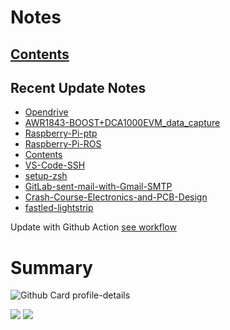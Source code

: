 <!--
**dino920135/dino920135** is a ✨ _special_ ✨ repository because its `README.md` (this file) appears on your GitHub profile.
-->
<!-- # About me -->
# Notes
## [Contents](https://dino920135.github.io/Notes/#/page/contents)
## Recent Update Notes
<!-- BLOG-POST-LIST:START -->
- [Opendrive](https://dino920135.github.io/Notes//#/page/Opendrive)
- [AWR1843-BOOST+DCA1000EVM_data_capture](https://dino920135.github.io/Notes//#/page/AWR1843-BOOST+DCA1000EVM_data_capture)
- [Raspberry-Pi-ptp](https://dino920135.github.io/Notes//#/page/Raspberry-Pi-ptp)
- [Raspberry-Pi-ROS](https://dino920135.github.io/Notes//#/page/Raspberry-Pi-ROS)
- [Contents](https://dino920135.github.io/Notes//#/page/Contents)
- [VS-Code-SSH](https://dino920135.github.io/Notes//#/page/VS-Code-SSH)
- [setup-zsh](https://dino920135.github.io/Notes//#/page/setup-zsh)
- [GitLab-sent-mail-with-Gmail-SMTP](https://dino920135.github.io/Notes//#/page/GitLab-sent-mail-with-Gmail-SMTP)
- [Crash-Course-Electronics-and-PCB-Design](https://dino920135.github.io/Notes//#/page/Crash-Course-Electronics-and-PCB-Design)
- [fastled-lightstrip](https://dino920135.github.io/Notes//#/page/fastled-lightstrip)
<!-- BLOG-POST-LIST:END -->

Update with Github Action [see workflow](https://github.com/dino920135/dino920135/tree/main/.github/workflows)

# Summary
![Github Card profile-details](http://github-profile-summary-cards.vercel.app/api/cards/profile-details?username=dino920135&theme=github_dark)

![](http://github-profile-summary-cards.vercel.app/api/cards/stats?username=dino920135&theme=github_dark) ![](http://github-profile-summary-cards.vercel.app/api/cards/repos-per-language?username=dino920135&theme=github_dark)
